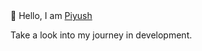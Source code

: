 <div>👋 Hello, I am <a href="https://notsopiyush.netlify.app">Piyush</a></div> 
<p> Take a look into my journey in development. </p>
